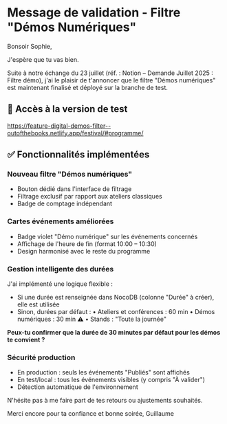 # Message de validation - Filtre "Démos Numériques"

Bonsoir Sophie,

J'espère que tu vas bien.

Suite à notre échange du 23 juillet (réf. : Notion – Demande Juillet 2025 : Filtre démo), j'ai le plaisir de t'annoncer que le filtre "Démos numériques" est maintenant finalisé et déployé sur la branche de test.

## 🔗 Accès à la version de test
https://feature-digital-demos-filter--outofthebooks.netlify.app/festival/#programme/

## ✅ Fonctionnalités implémentées

### Nouveau filtre "Démos numériques"
- Bouton dédié dans l'interface de filtrage
- Filtrage exclusif par rapport aux ateliers classiques
- Badge de comptage indépendant

### Cartes événements améliorées
- Badge violet "Démo numérique" sur les événements concernés
- Affichage de l'heure de fin (format 10:00 – 10:30)
- Design harmonisé avec le reste du programme

### Gestion intelligente des durées
J'ai implémenté une logique flexible :
- Si une durée est renseignée dans NocoDB (colonne "Durée" à créer), elle est utilisée
- Sinon, durées par défaut :
  • Ateliers et conférences : 60 min
  • Démos numériques : 30 min ⚠️
  • Stands : "Toute la journée"

**Peux-tu confirmer que la durée de 30 minutes par défaut pour les démos te convient ?**

### Sécurité production
- En production : seuls les événements "Publiés" sont affichés
- En test/local : tous les événements visibles (y compris "À valider")
- Détection automatique de l'environnement

N'hésite pas à me faire part de tes retours ou ajustements souhaités.

Merci encore pour ta confiance et bonne soirée,
Guillaume